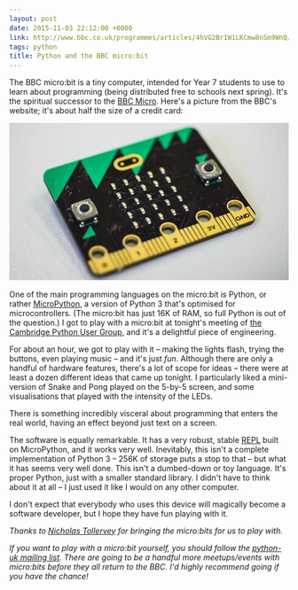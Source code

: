 ```yaml
---
layout: post
date: 2015-11-03 22:12:00 +0000
link: http://www.bbc.co.uk/programmes/articles/4hVG2Br1W1LKCmw8nSm9WnQ/introducing-the-bbc-micro-bit
tags: python
title: Python and the BBC micro:bit
---
```


The BBC micro:bit is a tiny computer, intended for Year&nbsp;7 students to use to learn about programming (being distributed free to schools next spring).
It's the spiritual successor to the [BBC Micro](https://en.wikipedia.org/wiki/BBC_Micro).
Here's a picture from the BBC's website; it's about half the size of a credit card:

![A small black circuit board with a yellow and green stripe.](/images/2015/microbit.jpg)

One of the main programming languages on the micro:bit is Python, or rather [MicroPython](https://micropython.org), a version of Python 3 that's optimised for microcontrollers.
(The micro:bit has just 16K of RAM, so full Python is out of the question.)
I got to play with a micro:bit at tonight's meeting of [the Cambridge Python User Group](https://groups.google.com/forum/#!forum/campug), and it's a delightful piece of engineering.

For about an hour, we got to play with it &ndash; making the lights flash, trying the buttons, even playing music &ndash; and it's just *fun*.
Although there are only a handful of hardware features, there's a lot of scope for ideas &ndash; there were at least a dozen different ideas that came up tonight.
I particularly liked a mini-version of Snake and Pong played on the 5-by-5 screen, and some visualisations that played with the intensity of the LEDs.

There is something incredibly visceral about programming that enters the real world, having an effect beyond just text on a screen.

The software is equally remarkable.
It has a very robust, stable [REPL](https://en.wikipedia.org/wiki/Read%E2%80%93eval%E2%80%93print_loop) built on MicroPython, and it works very well.
Inevitably, this isn't a complete implementation of Python 3 &ndash; 256K of storage puts a stop to that &ndash; but what it has seems very well done.
This isn't a dumbed-down or toy language.
It's proper Python, just with a smaller standard library.
I didn't have to think about it at all &ndash; I just used it like I would on any other computer.

I don't expect that everybody who uses this device will magically become a software developer, but I hope they have fun playing with it.

*Thanks to [Nicholas Tollervey](https://twitter.com/ntoll) for bringing the micro:bits for us to play with.*

*If you want to play with a micro:bit yourself, you should follow the [python-uk mailing list](https://mail.python.org/mailman/listinfo/python-uk).
There are going to be a handful more meetups/events with micro:bits before they all return to the BBC.
I'd highly recommend going if you have the chance!*
